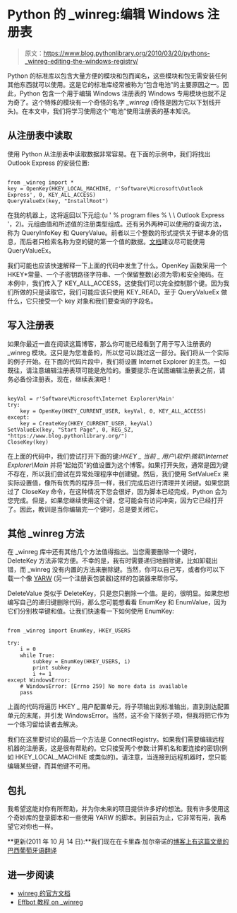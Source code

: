 # Python 的 _winreg:编辑 Windows 注册表

> 原文：<https://www.blog.pythonlibrary.org/2010/03/20/pythons-_winreg-editing-the-windows-registry/>

Python 的标准库以包含大量方便的模块和包而闻名，这些模块和包无需安装任何其他东西就可以使用。这是它的标准库经常被称为“包含电池”的主要原因之一。因此，Python 包含一个用于编辑 Windows 注册表的 Windows 专用模块也就不足为奇了。这个特殊的模块有一个奇怪的名字 *_winreg* (奇怪是因为它以下划线开头)。在本文中，我们将学习使用这个“电池”使用注册表的基本知识。

## 从注册表中读取

使用 Python 从注册表中读取数据非常容易。在下面的示例中，我们将找出 Outlook Express 的安装位置:

```

from _winreg import *
key = OpenKey(HKEY_LOCAL_MACHINE, r'Software\Microsoft\Outlook Express', 0, KEY_ALL_ACCESS)
QueryValueEx(key, "InstallRoot")

```

在我的机器上，这将返回以下元组:(u ' % program files % \ \ Outlook Express '，2)。元组由值和所述值的注册类型组成。还有另外两种可以使用的查询方法，称为 QueryInfoKey 和 QueryValue。前者以三个整数的形式提供关于键本身的信息，而后者只检索名称为空的键的第一个值的数据。[文档](http://docs.python.org/library/_winreg.html)建议尽可能使用 QueryValueEx。

我们可能也应该快速解释一下上面的代码中发生了什么。OpenKey 函数采用一个 HKEY*常量、一个子密钥路径字符串、一个保留整数(必须为零)和安全掩码。在本例中，我们传入了 KEY_ALL_ACCESS，这使我们可以完全控制那个键。因为我们所做的只是读取它，我们可能应该只使用 KEY_READ。至于 QueryValueEx 做什么，它只接受一个 key 对象和我们要查询的字段名。

## 写入注册表

如果你最近一直在阅读这篇博客，那么你可能已经看到了用于写入注册表的 _winreg 模块。这只是为您准备的，所以您可以跳过这一部分。我们将从一个实际的例子开始。在下面的代码片段中，我们将设置 Internet Explorer 的主页。一如既往，请注意编辑注册表项可能是危险的。重要提示:在试图编辑注册表之前，请务必备份注册表。现在，继续表演吧！

```

keyVal = r'Software\Microsoft\Internet Explorer\Main'
try:
    key = OpenKey(HKEY_CURRENT_USER, keyVal, 0, KEY_ALL_ACCESS)
except:
    key = CreateKey(HKEY_CURRENT_USER, keyVal)
SetValueEx(key, "Start Page", 0, REG_SZ, "https://www.blog.pythonlibrary.org/")
CloseKey(key)

```

在上面的代码中，我们尝试打开下面的键:*HKEY _ 当前 _ 用户\软件\微软\Internet Explorer\Main* 并将“起始页”的值设置为这个博客。如果打开失败，通常是因为键不存在，所以我们尝试在异常处理程序中创建键。然后，我们使用 SetValueEx 来实际设置值，像所有优秀的程序员一样，我们完成后进行清理并关闭键。如果您跳过了 CloseKey 命令，在这种情况下您会很好，因为脚本已经完成，Python 会为您完成。但是，如果您继续使用这个键，您可能会有访问冲突，因为它已经打开了。因此，教训是当你编辑完一个键时，总是要关闭它。

## 其他 _winreg 方法

在 _winreg 库中还有其他几个方法值得指出。当您需要删除一个键时，DeleteKey 方法非常方便。不幸的是，我有时需要递归地删除键，比如卸载出错，而 _winreg 没有内置的方法来删除键。当然，你可以自己写，或者你可以下载一个像 [YARW](http://code.activestate.com/recipes/476229-yarw-yet-another-registry-wrapper/) (另一个注册表包装器)这样的包装器来帮你写。

DeleteValue 类似于 DeleteKey，只是您只删除一个值。是的，很明显。如果您想编写自己的递归键删除代码，那么您可能想看看 EnumKey 和 EnumValue，因为它们分别枚举键和值。让我们快速看一下如何使用 EnumKey:

```

from _winreg import EnumKey, HKEY_USERS

try:
    i = 0
    while True:
        subkey = EnumKey(HKEY_USERS, i)
        print subkey
        i += 1
except WindowsError:
    # WindowsError: [Errno 259] No more data is available    
    pass

```

上面的代码将遍历 HKEY _ 用户配置单元，将子项输出到标准输出，直到到达配置单元的末尾，并引发 WindowsError。当然，这不会下降到子项，但我将把它作为一个练习留给读者去解决。

我们在这里要讨论的最后一个方法是 ConnectRegistry。如果我们需要编辑远程机器的注册表，这是很有帮助的。它只接受两个参数:计算机名和要连接的密钥(例如 HKEY_LOCAL_MACHINE 或类似的)。请注意，当连接到远程机器时，您只能编辑某些键，而其他键不可用。

## 包扎

我希望这能对你有所帮助，并为你未来的项目提供许多好的想法。我有许多使用这个奇妙库的登录脚本和一些使用 YARW 的脚本。到目前为止，它非常有用，我希望它对你也一样。

**更新(2011 年 10 月 14 日):**我们现在在卡里森·加尔帝诺的[博客上有这篇文章的巴西葡萄牙语翻译](http://www.carlissongaldino.com.br/post/editando-o-registro-do-windows-em-python-com-o-winreg)

## 进一步阅读

*   [winreg 的官方文档](http://docs.python.org/library/_winreg.html)
*   [Effbot 教程 on _winreg](http://effbot.org/librarybook/winreg.htm)